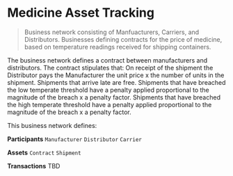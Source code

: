 # Medicine Asset Tracking

> Business network consisting of Manfuacturers, Carriers, and Distributors.  Businesses defining contracts for the price of medicine, based on temperature readings received for shipping containers.

The business network defines a contract between manufacturers and distributors. The contract stipulates that: On receipt of the shipment the Distributor pays the Manufacturer the unit price x the number of units in the shipment. Shipments that arrive late are free. Shipments that have breached the low temperate threshold have a penalty applied proportional to the magnitude of the breach x a penalty factor. Shipments that have breached the high temperate threshold have a penalty applied proportional to the magnitude of the breach x a penalty factor.

This business network defines:

**Participants**
`Manufacturer` `Distributor` `Carrier`

**Assets**
`Contract` `Shipment`

**Transactions**
TBD